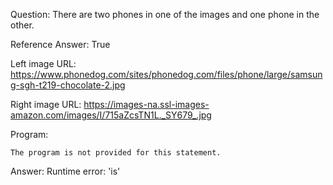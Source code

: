 Question: There are two phones in one of the images and one phone in the other.

Reference Answer: True

Left image URL: https://www.phonedog.com/sites/phonedog.com/files/phone/large/samsung-sgh-t219-chocolate-2.jpg

Right image URL: https://images-na.ssl-images-amazon.com/images/I/715aZcsTN1L._SY679_.jpg

Program:

```
The program is not provided for this statement.
```
Answer: Runtime error: 'is'

